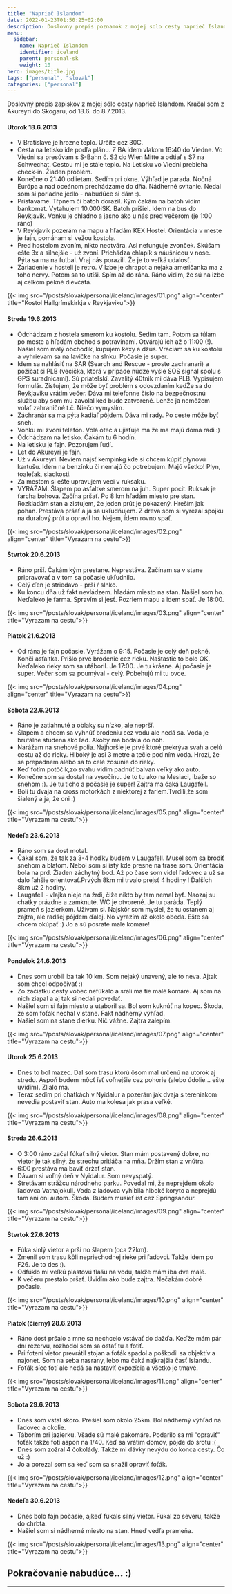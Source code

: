 ```yaml
---
title: "Naprieč Islandom"
date: 2022-01-23T01:50:25+02:00
description: Doslovny prepis poznamok z mojej solo cesty naprieč Islandom
menu:
  sidebar:
    name: Naprieč Islandom
    identifier: iceland
    parent: personal-sk
    weight: 10
hero: images/title.jpg
tags: ["personal", "slovak"]
categories: ["personal"]
---
```


Doslovný prepis zapiskov z mojej sólo cesty naprieč Islandom. Kračal som z Akureyri do Skogaru, od 18.6. do 8.7.2013.

#### Utorok 18.6.2013

- V Bratislave je hrozne teplo. Určite cez 30C.
- Cesta na letisko ide podľa plánu. Z BA idem vlakom 16:40 do Viedne. Vo Viedni sa presúvam s S-Bahn č. S2 do Wien Mitte a odtiaľ s S7 na Schwechat. Cestou mi je stále teplo. Na Letisku vo Viedni prebieha check-in. Žiaden problém.
- Konečne o 21:40 odlietam. Sedím pri okne. Výhľad je parada. Nočná Európa a nad oceánom prechádzame do dňa. Nádherné svitanie. Nedal som si poriadne jedlo - nabudúce si dám :).
- Pristávame. Tŕpnem či batoh dorazil. Kým čakám na batoh vidím bankomat. Vytahujem 10.000ISK. Batoh prišiel. Idem na bus do Reykjavik. Vonku je chladno a jasno ako u nás pred večerom (je 1:00 ráno)
- V Reykjavik pozerám na mapu a hľadám KEX Hostel. Orientácia v meste je fajn, pomáham si vežou kostola.
- Pred hostelom zvoním, nikto neotvára. Asi nefunguje zvonček. Skúšam ešte 3x a silnejšie - už zvoní. Prichádza chlapík s náušnicou v nose. Pýta sa ma na futbal. Vraj nás porazili. Že je to veľká udalosť.
- Zariadenie v hosteli je retro. V Izbe je chrapot a nejaka američanka ma z toho nervy. Potom sa to utíši. Spím až do rána. Ráno vidim, že sú na izbe aj celkom pekné dievčatá.

{{< img src="/posts/slovak/personal/iceland/images/01.png" align="center" title="Kostol Hallgrímskirkja v Reykjaviku">}}

#### Streda 19.6.2013

- Odchádzam z hostela smerom ku kostolu. Sedím tam. Potom sa túlam po meste a hľadám obchod s potravinami. Otvárajú ich až o 11:00 (!). Našiel som malý obchodik, kupujem kexy a džús. Vraciam sa ku kostolu a vyhrievam sa na lavičke na slnku. Počasie je super.
- Idem sa nahlásiť na SAR (Search and Rescue - proste zachranari) a požičat si PLB (vecička, ktorá v prípade núdze vyšle SOS signal spolu s GPS suradnicami). Sú priateľskí. Zavalitý 40tnik mi dáva PLB. Vypisujem formulár. Zisťujem, že môže byť problém s odovzdaním kedŽe sa do Reykjaviku vrátim večer. Dáva mi telefonne číslo na bezpečnostnú službu aby som mu zavolal ked bude zatvorené. Lenže ja nemôžem volať zahraničné t.č. Niečo vymyslím.
- Záchranár sa ma pýta kadiaľ pôjdem. Dáva mi rady. Po ceste môže byť sneh.
- Vonku mi zvoní telefón. Volá otec a ujisťuje ma že ma majú doma radi :)
- Odchádzam na letisko. Čakám tu 6 hodín.
- Na letisku je fajn. Pozorujem ľudí.
- Let do Akureyri je fajn.
- Už v Akureyri. Neviem nájsť kempinkg kde si chcem kúpiť plynovú kartušu. Idem na benzínku či nemajú čo potrebujem. Majú všetko! Plyn, toaleťak, sladkosti.
- Za mestom si ešte upravujem veci v ruksaku. 
- VYRÁŽAM. Šlapem po asfaltke smerom na juh. Super pocit. Ruksak je ťarcha bohova. Začína pršať. Po 8 km hľadám miesto pre stan. Rozkladám stan a zisťujem, že jeden prút je pokazený. Hreším jak pohan. Prestáva pršať a ja sa ukľudňujem. Z dreva som si vyrezal spojku na duralový prút a opravil ho. Nejem, idem rovno spať.

{{< img src="/posts/slovak/personal/iceland/images/02.png" align="center" title="Vyrazam na cestu">}}

#### Štvrtok 20.6.2013

- Ráno prší. Čakám kým prestane. Neprestáva. Začínam sa v stane pripravovať a v tom sa počasie ukľudnilo.
- Celý ďen je striedavo - prší / slnko.
- Ku koncu dňa už fakt nevládzem. hľadám miesto na stan. Našiel som ho. Neďaleko je farma. Spravím si jesť. Pozriem mapu a idem spať. Je 18:00.

{{< img src="/posts/slovak/personal/iceland/images/03.png" align="center" title="Vyrazam na cestu">}}

#### Piatok 21.6.2013

- Od rána je fajn počasie. Vyrážam o 9:15. Počasie je celý deň pekné. Konči asfaltka. Prišlo prvé brodenie cez rieku. Naštastie to bolo OK. Neďaleko rieky som sa utáboril. Je 17:00.  Je tu krásne. Aj počasie je super. Večer som sa poumýval - celý. Pobehujú mi tu ovce.

{{< img src="/posts/slovak/personal/iceland/images/04.png" align="center" title="Vyrazam na cestu">}}

#### Sobota 22.6.2013

- Ráno je zatiahnuté a oblaky su nízko, ale neprší.
- Šlapem a chcem sa vyhnúť brodeniu cez vodu ale nedá sa. Voda je brutálne studena ako ľad. Akoby ma bodala do nôh.
- Narážam na snehové polia. Najhoršie je prvé ktoré prekrýva svah a celú cestu až do rieky. Hlboký je asi 3 metre a tečie pod ním voda. Hrozí, že sa prepadnem alebo sa to celé zosunie do rieky.
- Keď fotím potôčik,zo svahu vidim padnúť balvan veľký ako auto.
- Konečne som sa dostal na vysočinu. Je to tu ako na Mesiaci, ibaže so snehom :). Je tu ticho a počasie je super! Zajtra ma čaká Laugafell.
- Boli tu dvaja na cross motorkách z niektorej z fariem.Tvrdili,že som šialený a ja, že oni :)

{{< img src="/posts/slovak/personal/iceland/images/05.png" align="center" title="Vyrazam na cestu">}}

#### Nedeľa 23.6.2013

- Ráno som sa dosť motal.
- Čakal som, že tak za 3-4 hoďky budem v Laugafell. Musel som sa brodiť snehom a blatom. Nebol som si istý kde presne na trase som. Orientácia bola na prd. Žiaden záchytný bod. Až po čase som videl ľadovec a už sa dalo ľahšie orientovať.Prvých 8km mi trvalo prejsť 4 hodiny ! Ďalších 8km už 2 hodiny.
- Laugafell - vlajka nieje na žrdi, čiže nikto by tam nemal byť. Naozaj su chatky prázdne a zamknuté. WC je otvorené. Je tu paráda. Teplý prameň s jazierkom. Užívam si. Najskôr som myslel, že tu ostanem aj zajtra, ale radšej pôjdem ďalej. No vyrazím až okolo obeda. Ešte sa chcem okúpať :) Jo a sú posrate male komare!

{{< img src="/posts/slovak/personal/iceland/images/06.png" align="center" title="Vyrazam na cestu">}}

#### Pondelok 24.6.2013

- Dnes som urobil iba tak 10 km. Som nejaký unavený, ale to neva. Ajtak som chcel odpočivať :)
- Zo začiatku cesty vobec nefúkalo a srali ma tie malé komáre. Aj som na nich ziapal a aj tak si nedali povedať.
- Našiel som si fajn miesto a utaboril sa. Bol som kuknúť na kopec. Škoda, že som foťák nechal v stane. Fakt nádherný výhľad.
- Našiel som na stane dierku. Nič vážne. Zajtra zalepím.


{{< img src="/posts/slovak/personal/iceland/images/07.png" align="center" title="Vyrazam na cestu">}}

#### Utorok 25.6.2013

- Dnes to bol mazec. Dal som trasu ktorú ôsom mal určenú na utorok aj stredu. Aspoň budem môcť ísť voľnejšie cez pohorie (alebo údolie... ešte uvidím). Zlialo ma.
- Teraz sedím pri chatkách v Nyidalur a pozerám jak dvaja s tereniakom nevedia postaviť stan. Auto ma kolesa jak prasa veľké.

{{< img src="/posts/slovak/personal/iceland/images/08.png" align="center" title="Vyrazam na cestu">}}

#### Streda 26.6.2013

- O 3:00 ráno začal fúkať silný vietor. Stan mám postavený dobre, no vietor je tak silný, že strechu pritláča na mňa. Držím stan z vnútra.
- 6:00 prestáva ma baviť držať stan.
- Dávam si voľný deň v Nyidalur. Som nevyspatý.
- Stretávam strǎžcu národneho parku. Povedal mi, že neprejdem okolo ľadovca Vatnajokull. Voda z ladovca vyhĺbila hlboké koryto a neprejdú tam ani oni autom. Škoda. Budem musieť ísť cez Springsandur.

{{< img src="/posts/slovak/personal/iceland/images/09.png" align="center" title="Vyrazam na cestu">}}


#### Štvrtok 27.6.2013

- Fúka sinlý vietor a prší no šlapem (cca 22km).
- Zmenil som trasu kôli nepriechodnej rieke pri ľadovci. Takže idem po F26. Je to des :).
- Odfúklo mi veľkú plastovú flašu na vodu, takže mám iba dve malé.
- K večeru prestalo pršať. Uvidím ako bude zajtra. Nečakám dobré počasie.

{{< img src="/posts/slovak/personal/iceland/images/10.png" align="center" title="Vyrazam na cestu">}}

#### Piatok (čierny) 28.6.2013

- Ráno dosť pršalo a mne sa nechcelo vstávať do dažďa. Keďže mám pár dní rezervu, rozhodol som sa ostať tu a fotiť.
- Pri fotení vietor prevrátil stojan a foťák spadol a poškodil sa objektív a najonet. Som na seba nasrany, lebo ma čaká najkrajšia časť Islandu.
- Foťák síce fotí ale nedá sa nastaviť expozícia a všetko je tmavé.

{{< img src="/posts/slovak/personal/iceland/images/11.png" align="center" title="Vyrazam na cestu">}}

#### Sobota 29.6.2013

- Dnes som vstal skoro. Prešiel som okolo 25km. Bol nádherný výhľad na ľadovec a okolie.
- Táborím pri jazierku. Všade sú malé pakomáre. Podarilo sa mi "opraviť" foťák takže fotí aspon na 1/40. Keď sa vrátim domov, pôjde do šrotu :(
- Dnes som zožral 4 čokolády. Takže mi dávky nevýdu do konca cesty. Čo už :)
- Jo a porezal som sa keď som sa snažil opraviť foťák.

{{< img src="/posts/slovak/personal/iceland/images/12.png" align="center" title="Vyrazam na cestu">}}

#### Nedeľa 30.6.2013

- Dnes bolo fajn počasie, ajkeď fúkals silný vietor. Fúkal zo severu, takže do chrbta.
- Našiel som si nádherné miesto na stan. Hneď vedľa prameňa.

{{< img src="/posts/slovak/personal/iceland/images/13.png" align="center" title="Vyrazam na cestu">}}

## Pokračovanie nabudúce... :)

---

